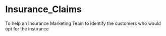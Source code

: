 # Insurance_Claims
 To help an Insurance Marketing Team to identify the customers who would opt for the insurance
